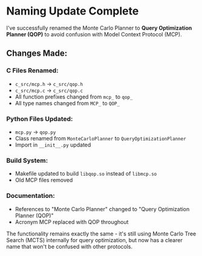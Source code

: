 # Naming Update Complete

I've successfully renamed the Monte Carlo Planner to **Query Optimization Planner (QOP)** to avoid confusion with Model Context Protocol (MCP).

## Changes Made:

### C Files Renamed:
- `c_src/mcp.h` → `c_src/qop.h`
- `c_src/mcp.c` → `c_src/qop.c`
- All function prefixes changed from `mcp_` to `qop_`
- All type names changed from `MCP_` to `QOP_`

### Python Files Updated:
- `mcp.py` → `qop.py`
- Class renamed from `MonteCarloPlanner` to `QueryOptimizationPlanner`
- Import in `__init__.py` updated

### Build System:
- Makefile updated to build `libqop.so` instead of `libmcp.so`
- Old MCP files removed

### Documentation:
- References to "Monte Carlo Planner" changed to "Query Optimization Planner (QOP)"
- Acronym MCP replaced with QOP throughout

The functionality remains exactly the same - it's still using Monte Carlo Tree Search (MCTS) internally for query optimization, but now has a clearer name that won't be confused with other protocols.
